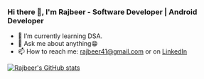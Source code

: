 ### Hi there 👋, I'm Rajbeer - Software Developer | Android Developer

- 🌱 I’m currently learning DSA.
- 💬 Ask me about anything😁
- 📫 How to reach me: [rajbeer41@gmail.com](rajbeer41@gmail.com) or on [LinkedIn](https://www.linkedin.com/in/rajbeer-sokhi/)

<!-- <img align="left" alt="Rajbeer's GitHub Stats" src="https://https://vercel.com/rsokhi1/stats-repo/api?username=rsokhi&show_icons=true&hide_border=true" /> -->
[![Rajbeer's GitHub stats](https://github-readme-stats.vercel.app/api?username=rsokhi1)](https://github.com/anuraghazra/github-readme-stats)
<!--
**rsokhi1/rsokhi1** is a ✨ _special_ ✨ repository because its `README.md` (this file) appears on your GitHub profile.

Here are some ideas to get you started:

- 🔭 I’m currently working on ...
- 🌱 I’m currently learning ...
- 👯 I’m looking to collaborate on ...
- 🤔 I’m looking for help with ...
- 💬 Ask me about ...
- 📫 How to reach me: ...
- 😄 Pronouns: ...
- ⚡ Fun fact: ...
-->
